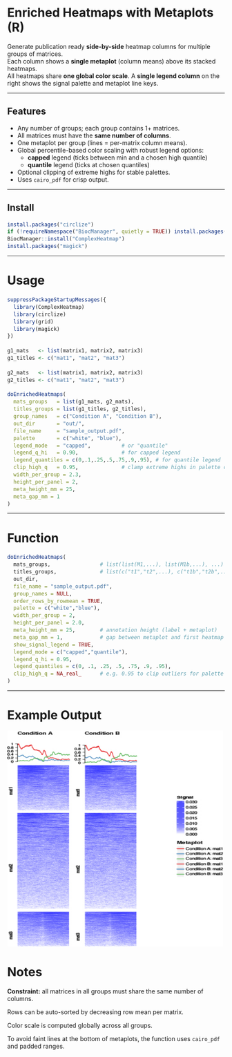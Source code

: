 # Enriched Heatmaps with Metaplots (R)

Generate publication ready **side-by-side** heatmap columns for multiple groups of matrices.  
Each column shows a **single metaplot** (column means) above its stacked heatmaps.  
All heatmaps share **one global color scale**. A **single legend column** on the right shows the signal palette and metaplot line keys.

---

## Features
- Any number of groups; each group contains 1+ matrices.
- All matrices must have the **same number of columns**.
- One metaplot per group (lines = per-matrix column means).
- Global percentile-based color scaling with robust legend options:
  - **capped** legend (ticks between min and a chosen high quantile)
  - **quantile** legend (ticks at chosen quantiles)
- Optional clipping of extreme highs for stable palettes.
- Uses `cairo_pdf` for crisp output.

---

## Install

```r
install.packages("circlize")
if (!requireNamespace("BiocManager", quietly = TRUE)) install.packages("BiocManager")
BiocManager::install("ComplexHeatmap")
install.packages("magick")  
```
---
# Usage

```r
suppressPackageStartupMessages({
  library(ComplexHeatmap)
  library(circlize)
  library(grid)
  library(magick)
})

g1_mats   <- list(matrix1, matrix2, matrix3)
g1_titles <- c("mat1", "mat2", "mat3")

g2_mats   <- list(matrix1, matrix2, matrix3)
g2_titles <- c("mat1", "mat2", "mat3")

doEnrichedHeatmaps(
  mats_groups   = list(g1_mats, g2_mats),
  titles_groups = list(g1_titles, g2_titles),
  group_names   = c("Condition A", "Condition B"),
  out_dir       = "out/",
  file_name     = "sample_output.pdf",
  palette       = c("white", "blue"),
  legend_mode   = "capped",          # or "quantile"
  legend_q_hi   = 0.90,              # for capped legend
  legend_quantiles = c(0,.1,.25,.5,.75,.9,.95), # for quantile legend
  clip_high_q   = 0.95,              # clamp extreme highs in palette computation
  width_per_group = 2.3,
  height_per_panel = 2,
  meta_height_mm = 25,
  meta_gap_mm = 1
)

```
---

# Function

```r
doEnrichedHeatmaps(
  mats_groups,                # list(list(M1,...), list(M1b,...), ...)
  titles_groups,              # list(c("t1","t2",...), c("t1b","t2b",...))
  out_dir,
  file_name = "sample_output.pdf",
  group_names = NULL,
  order_rows_by_rowmean = TRUE,
  palette = c("white","blue"),
  width_per_group = 2,
  height_per_panel = 2.0,
  meta_height_mm = 25,        # annotation height (label + metaplot)
  meta_gap_mm = 1,            # gap between metaplot and first heatmap
  show_signal_legend = TRUE,
  legend_mode = c("capped","quantile"),
  legend_q_hi = 0.95,
  legend_quantiles = c(0, .1, .25, .5, .75, .9, .95),
  clip_high_q = NA_real_      # e.g. 0.95 to clip outliers for palette calc
)

```
---

# Example Output

<p align="left">
  <img src="sample_output.jpg" alt="plot" width="500" height= "500">
</p>   

# Notes

**Constraint:** all matrices in all groups must share the same number of columns.

Rows can be auto-sorted by decreasing row mean per matrix.

Color scale is computed globally across all groups.

To avoid faint lines at the bottom of metaplots, the function uses `cairo_pdf` and padded ranges.



